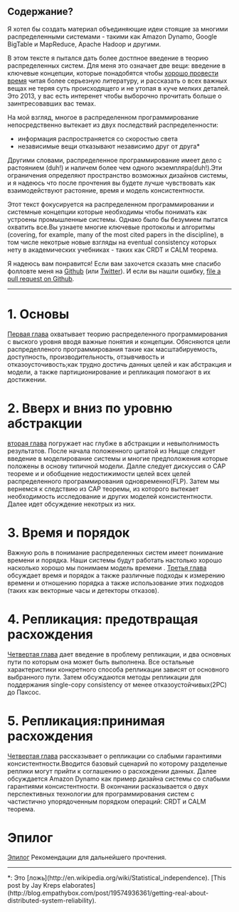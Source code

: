 ## Содержание?

Я хотел бы создать материал объединяющие идеи стоящие за многими распределенными системами - такими как Amazon Dynamo, Google BigTable и MapReduce, Apache Hadoop и другими.

В этом тексте я пытался дать более достпное введение в теорию распределенных систем. Для меня это означает две вещи: введение в ключевые концепции, которые понадобятся чтобы [хорошо провести время](https://www.google.com/search?q=super+cool+ski+instructor) читая более серьезную литературу, и рассказать о всех важных вещах не теряя суть происходящего и не утопая в куче мелких деталей. Это 2013, у вас есть интеренет чтобы выборочно прочитать больше о заинтресовавших вас темах.

На мой взгляд, многое в распределенном программирование непосредственно вытекает из двух последствий распределенности:

- информация распространяется со скоростью света
- независимые вещи отказывают независимо друг от друга*

Другими словами, распределенное программирование имеет дело с растоянием (duh!) и наличем более чем одного экземпляра(duh!).Эти ограничения определяют пространство возможных дизайнов системы, и я надеюсь что после прочтения  вы будете  лучше чувствовать как взаимодействуют растояние, время и модель консистентности.

Этот текст фокусируется на распределенном программировании и системные концепции которые необходимы чтобы понимать как устроены промышленные системы. Однако было бы безумием пытатся охватить все.Вы узнаете многие ключевые протоколы и алгоритмы  (covering, for example, many of the most cited papers in the discipline), в том числе некотрые новые взгляды на eventual consistency которых нету в академических учебниках - таких как CRDT и CALM теорема.

Я надеюсь вам понравится! Если вам захочется сказать мне спасибо фолловте меня на  [Github](https://github.com/mixu/) (или [Twitter](http://twitter.com/mikitotakada)). И если вы нашли ошибку, [file a pull request on Github](https://github.com/mixu/distsysbook/issues).

---

# 1. Основы

[Первая глава](intro.html) охватывает теорию распределенного программирования с выского уровня вводя важные понятия и концепции. Обясняются цели распределленого программирования такие как масштабируемость, доступность, производительность, отзывчивость и отказоусточивость;как трудно достичь данных целей и как абстракция и модели, а также партиционирование и репликация помогают в их достижении.

# 2. Вверх и вниз по уровню абстракции

[вторая глава](abstractions.html) погружает нас глубже в абстракции и невыполнимость результатов. После начала положенного цитатой из Ницще следует введение в моделирование системы и многие предположения которые положены в основу типичной модели. Далле следует дискуссия о CAP теореме и и обобщение недостижимости целей всех целей распределенного программирования одновременно(FLP). Затем мы вернемся к следствию из CAP теоремы, из которого вытекает необходимость исследование и других моделей консистентности. Далее идет обсуждение некотрых из них.

# 3. Время и порядок

Важную роль в понимание распределенных систем имеет понимание времени и порядка. Наши системы будут работать настолько хорошо насколько хорошо мы понимаем модель времени . [Третья глава](time.html) обсуждает время и порядок а также различные подходы к измерению времени и отношению порядка а также использование этих подходов (таких как векторные часы и детекторы отказов).

# 4. Репликация: предотвращая расхождения

[Четвертая глава](replication.html) дает введение в проблему репликации, и два основных пути по которым она может быть выполнена. Все остальные характеристики конкретного способа репликации зависят от основного выбранного пути. Затем обсуждаются методы репликации для поддержания single-copy consistency от менее отказоустойчивых(2PC) до Паксос.

# 5. Репликация:принимая расхождения

[Четвертая глава](eventual.html) рассказывает о репликации со слабыми гарантиями консистентности.Вводится базовый сценарий по которому разделеные реплики могут прийти к соглашению о расхождении данных. Далее  обсуждается Amazon Dynamo как пример дизайна системы со слабыми гарантиями консистентности. В окончании расказывается о двух перспективных технологии для программирования систем с частистично упорядоченным порядком операций: CRDT и CALM теорема.

# Эпилог

[Эпилог](appendix.html) Рекомендации для дальнейшего прочтения.

---

<p class="footnote">*: Это [ложь](http://en.wikipedia.org/wiki/Statistical_independence). [This post by Jay Kreps elaborates](http://blog.empathybox.com/post/19574936361/getting-real-about-distributed-system-reliability).
</p>
